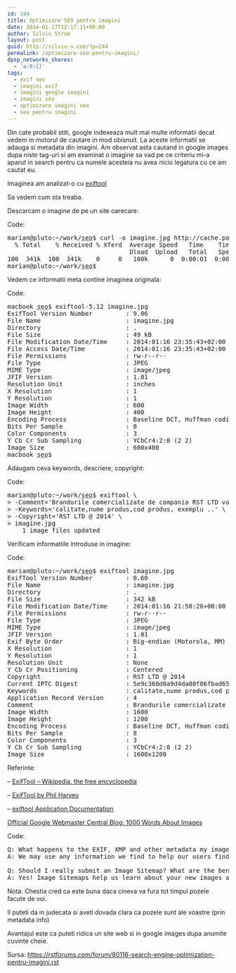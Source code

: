 ```yaml
---
id: 244
title: Optimizare SEO pentru imagini
date: 2014-01-17T12:17:11+00:00
author: Silviu Stroe
layout: post
guid: http://silviu-s.com/?p=244
permalink: /optimizare-seo-pentru-imagini/
dpsp_networks_shares:
  - 'a:0:{}'
tags:
  - exif seo
  - imagini exif
  - imagini google imagini
  - imagini seo
  - optimizare imagini seo
  - seo pentru imagini
---
```

Din cate probabil stiti, google indexeaza mult mai multe informatii decat vedem in motorul de cautare in mod obisnuit. La aceste informatii se adauga si metadata din imagini. Am observat asta cautand in google images dupa niste tag-uri si am examinat o imagine sa vad pe ce criteriu mi-a aparut in search pentru ca numele acesteia nu avea nicio legatura cu ce am cautat eu.

Imaginea am analizat-o cu <a href="http://en.wikipedia.org/wiki/ExifTool" target="_blank" rel="nofollow">exiftool</a>

Sa vedem cum sta treaba.

Descarcam o imagine de pe un site oarecare:

<div>
  <div>
    Code:
  </div>
  
  <pre>marian@pluto:~/work/<acronym title="Search Engine Optimization">seo</acronym>$ curl -o imagine.jpg http://cache.pakistantoday.com.pk/2013/05/5274-gun-fire-WallFizz.jpg
  % Total    % Received % Xferd  Average Speed   Time    Time     Time  Current
                                 Dload  Upload   Total   Spent    Left  Speed
100  341k  100  341k    0     0   180k      0  0:00:01  0:00:01 --:--:--  248k
marian@pluto:~/work/<acronym title="Search Engine Optimization">seo</acronym>$</pre>
</div>

Vedem ce informatii meta contine imaginea originala:

<div>
  <div>
    Code:
  </div>
  
  <pre>macbook <acronym title="Search Engine Optimization">seo</acronym>$ exiftool-5.12 imagine.jpg 
ExifTool Version Number         : 9.06
File Name                       : imagine.jpg
Directory                       : .
File Size                       : 49 kB
File Modification Date/Time     : 2014:01:16 23:35:43+02:00
File Access Date/Time           : 2014:01:16 23:35:43+02:00
File Permissions                : rw-r--r--
File Type                       : JPEG
MIME Type                       : image/jpeg
JFIF Version                    : 1.01
Resolution Unit                 : inches
X Resolution                    : 1
Y Resolution                    : 1
Image Width                     : 600
Image Height                    : 400
Encoding Process                : Baseline DCT, Huffman coding
Bits Per Sample                 : 8
Color Components                : 3
Y Cb Cr Sub Sampling            : YCbCr4:2:0 (2 2)
Image Size                      : 600x400
macbook <acronym title="Search Engine Optimization">seo</acronym>$</pre>
</div>

Adaugam ceva keywords, descriere, copyright:

<div>
  <div>
    Code:
  </div>
  
  <pre>marian@pluto:~/work/<acronym title="Search Engine Optimization">seo</acronym>$ exiftool \
&gt; -Comment='Brandurile comercializate de compania RST LTD va asigura garantia calitatii' \
&gt; -Keywords='calitate,nume produs,cod produs, exemplu ..' \
&gt; -Copyright='RST LTD @ 2014' \
&gt; imagine.jpg
    1 image files updated</pre>
</div>

Verificam informatiile introduse in imagine:

<div>
  <div>
    Code:
  </div>
  
  <pre>marian@pluto:~/work/<acronym title="Search Engine Optimization">seo</acronym>$ exiftool imagine.jpg
ExifTool Version Number         : 8.60
File Name                       : imagine.jpg
Directory                       : .
File Size                       : 342 kB
File Modification Date/Time     : 2014:01:16 21:58:28+00:00
File Permissions                : rw-r--r--
File Type                       : JPEG
MIME Type                       : image/jpeg
JFIF Version                    : 1.01
Exif Byte Order                 : Big-endian (Motorola, MM)
X Resolution                    : 1
Y Resolution                    : 1
Resolution Unit                 : None
Y Cb Cr Positioning             : Centered
Copyright                       : RST LTD @ 2014
Current IPTC Digest             : 5e9c360d0a9d4da80f86fbad65df409b
Keywords                        : calitate,nume produs,cod produs, exemplu ..
Application Record Version      : 4
Comment                         : Brandurile comercializate de compania RST LTD va asigura garantia calitatii
Image Width                     : 1600
Image Height                    : 1200
Encoding Process                : Baseline DCT, Huffman coding
Bits Per Sample                 : 8
Color Components                : 3
Y Cb Cr Sub Sampling            : YCbCr4:2:0 (2 2)
Image Size                      : 1600x1200</pre>
</div>

Referinte:

&#8211; <a href="http://en.wikipedia.org/wiki/ExifTool" target="_blank" rel="nofollow">ExifTool &#8211; Wikipedia, the free encyclopedia</a>
  
&#8211; <a href="http://www.sno.phy.queensu.ca/~phil/exiftool/" target="_blank" rel="nofollow">ExifTool by Phil Harvey</a>
  
&#8211; <a href="http://www.sno.phy.queensu.ca/~phil/exiftool/exiftool_pod.html" target="_blank" rel="nofollow">exiftool Application Documentation</a>

<a href="http://googlewebmastercentral.blogspot.de/2012/04/1000-words-about-images.html" target="_blank" rel="nofollow">Official Google Webmaster Central Blog: 1000 Words About Images</a>

<div>
  <div>
    Code:
  </div>
  
  <pre>Q: What happens to the EXIF, XMP and other metadata my images contain?
A: We may use any information we find to help our users find what they’re looking for more easily. Additionally, information like EXIF data may be displayed in the right-hand sidebar of the interstitial page that appears when you click on an image.

Q: Should I really submit an Image Sitemap? What are the benefits?
A: Yes! Image Sitemaps help us learn about your new images and may also help us learn what the images are about.</pre>
</div>

Nota: Chestia cred ca este buna daca cineva va fura tot timpul pozele facute de voi.
  
Il puteti da in judecata si aveti dovada clara ca pozele sunt ale voastre (prin metadata info)
  
Avantajul este ca puteti ridica un site web si in google images dupa anumite cuvinte cheie.

Sursa: https://rstforums.com/forum/80116-search-engine-optimization-pentru-imagini.rst